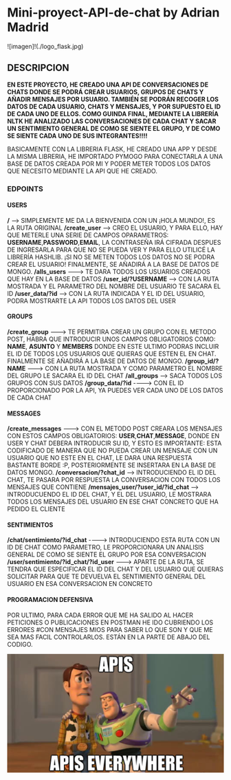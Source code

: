 # Mini-proyect-API-de-chat by Adrian Madrid

![imagen]!(./logo_flask.jpg)

## DESCRIPCION 

**EN ESTE PROYECTO, HE CREADO UNA API DE CONVERSACIONES DE CHATS DONDE SE PODRÁ CREAR USUARIOS, GRUPOS DE CHATS Y AÑADIR MENSAJES 
POR USUARIO. TAMBIÉN SE PODRÁN RECOGER LOS DATOS DE CADA USUARIO, CHATS Y MENSAJES, Y POR SUPUESTO EL ID DE CADA UNO DE ELLOS.
COMO GUINDA FINAL, MEDIANTE LA LIBRERÍA NLTK HE ANALIZADO LAS CONVERSACIONES DE CADA CHAT Y SACAR UN SENTIMIENTO GENERAL DE COMO SE SIENTE EL GRUPO, Y DE COMO SE SIENTE CADA UNO DE SUS INTEGRANTES!!!!**


BASICAMENTE CON LA LIBRERIA FLASK, HE CREADO UNA APP Y DESDE LA MISMA LIBRERIA, HE IMPORTADO PYMOGO PARA CONECTARLA A UNA BASE DE
DATOS CREADA POR MI Y PODER METER TODOS LOS DATOS QUE NECESITO MEDIANTE LA API QUE HE CREADO.

### EDPOINTS

#### USERS 

**/** --> SIMPLEMENTE ME DA LA BIENVENIDA CON UN ¡HOLA MUNDO!, ES LA RUTA ORIGINAL
**/create_user** --> CREO EL USUARIO, Y PARA ELLO, HAY QUE METERLE UNA SERIE DE CAMPOS OPARAMETROS:
**USERNAME**,**PASSWORD**,**EMAIL**,
LA CONTRASEÑA IRÁ CIFRADA DESPUES DE INGRESARLA PARA QUE NO SE PUEDA VER Y PARA ELLO UTILICÉ LA LIBRERÍA HASHLIB. 
¡SI NO SE METEN TODOS LOS DATOS NO SE PODRA CREAR EL USUARIO! FINALMENTE, SE AÑADIRÁ A LA BASE DE DATOS DE MONGO.
**/alls_users** ---> TE DARA TODOS LOS USUARIOS CREADOS QUE HAY EN LA BASE DE DATOS
**/user_id/?USERNAME** --> CON LA RUTA MOSTRADA Y EL PARAMETRO DEL NOMBRE DEL USUARIO TE SACARA EL ID
**/user_data/?id** --> CON LA RUTA INDICADA Y EL ID DEL USUARIO, PODRA MOSTRARTE LA API TODOS LOS DATOS DEL USER

####  GROUPS

**/create_group** ---> TE PERMITIRA CREAR UN GRUPO CON EL METODO POST, HABRA QUE INTRODUCIR UNOS CAMPOS OBLIGATORIOS COMO:
**NAME**,
**ASUNTO** Y **MEMBERS** DONDE EN ESTE ULTIMO PODRAS INCLUIR EL ID DE TODOS LOS USUARIOS QUE QUIERAS QUE ESTEN EL EN CHAT. 
FINALMENTE
SE AÑADIRÁ A LA BASE DE DATOS DE MONGO.
**/group_id/?NAME** ---> CON LA RUTA MOSTRADA Y COMO PARAMETRO EL NOMBRE DEL GRUPO LE SACARA EL ID DEL CHAT
**/all_groups** --> SACA TODOS LOS GRUPOS CON SUS DATOS
**/group_data/?id** ----> CON EL ID PROPORCIONADO POR LA API, YA PUEDES VER CADA UNO DE LOS DATOS DE CADA CHAT

#### MESSAGES

**/create_messages** ---> CON EL METODO POST CREARA LOS MENSAJES CON ESTOS CAMPOS OBLIGATORIOS: **USER**,**CHAT**,**MESSAGE**,
DONDE EN USER Y CHAT DEBERA INTRODUCIR SU ID, Y ESTO ES IMPORTANTE: ESTA CODIFICADO DE MANERA QUE NO PUEDA CREAR UN MENSAJE CON UN USUARIO QUE NO ESTE EN EL CHAT, LE DARA UNA RESPUESTA BASTANTE BORDE :P, POSTERIORMENTE SE INSERTARA EN LA BASE DE DATOS MONGO.
**/conversacion/?chat_id** --> INTRODUCIENDO EL ID DEL CHAT, TE PASARA POR RESPUESTA LA CONVERSACION CON TODOS LOS MENSAJES QUE CONTIENE
**/mensajes_user/?user_id/?id_chat** --> INTRODUCUENDO EL ID DEL CHAT, Y EL DEL USUARIO, LE MOSTRARA TODOS LOS MENSAJES DEL 
USUARIO EN ESE CHAT CONCRETO QUE HA PEDIDO EL CLIENTE

#### SENTIMIENTOS

**/chat/sentimiento/?id_chat** ----> INTRODUCIENDO ESTA RUTA CON UN ID DE CHAT COMO PARAMETRO, LE PROPORCIONARA UN ANALISIS GENERAL
DE COMO SE SIENTE EL GRUPO POR ESA CONVERSACION
**/user/sentimiento/?id_chat/?id_user** ---> APARTE DE LA RUTA, SE TENDRA QUE ESPECIFICAR EL ID DEL CHAT Y DEL USUARIO QUE QUIERAS
SOLICITAR PARA QUE TE DEVUELVA EL SENTIMIENTO GENERAL DEL USUARIO EN ESA CONVERSACION EN CONCRETO


#### PROGRAMACION DEFENSIVA

POR ULTIMO, PARA CADA ERROR QUE ME HA SALIDO AL HACER PETICIONES O PUBLICACIONES EN POSTMAN HE IDO CUBRIENDO LOS ERRORES
#CON MENSAJES MIOS PARA SABER LO QUE SON Y QUE ME SEA MAS FACIL CONTROLARLOS. ESTÁN EN LA PARTE DE ABAJO DEL CODIGO.


![IMAGEN](./apis_everywhere.png)






